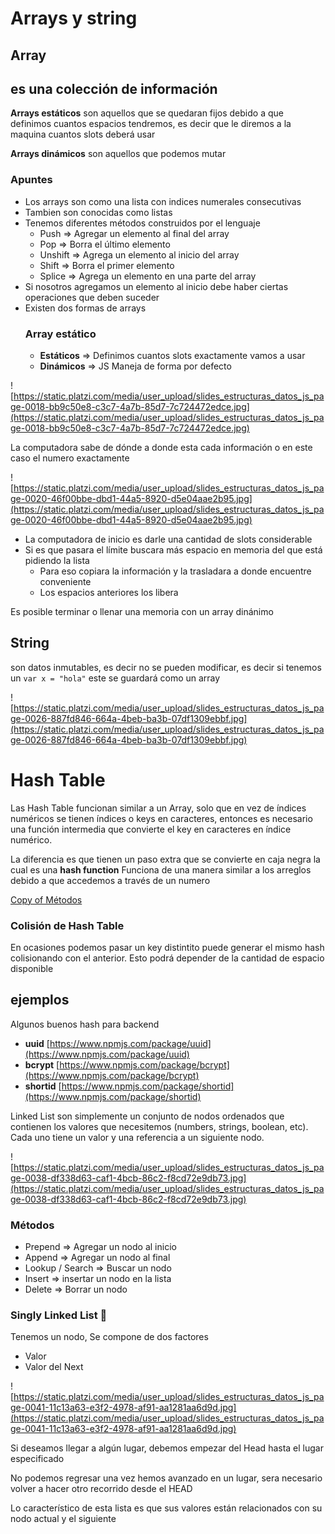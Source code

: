 # Arrays y string

## **Array**

## es una colección de información

**Arrays estáticos** son aquellos que se quedaran fijos debido a que definimos cuantos espacios tendremos, es decir que le diremos a la maquina cuantos slots deberá usar

**Arrays dinámicos** son aquellos que podemos mutar

### Apuntes

- Los arrays son como una lista con indices numerales consecutivas
- Tambien son conocidas como listas
- Tenemos diferentes métodos construidos por el lenguaje
    - Push ⇒ Agregar un elemento al final del array
    - Pop ⇒ Borra el último elemento
    - Unshift ⇒ Agrega un elemento al inicio del array
    - Shift ⇒ Borra el primer elemento
    - Splice ⇒ Agrega un elemento en una parte del array
- Si nosotros agregamos un elemento al inicio debe haber ciertas operaciones que deben suceder
- Existen dos formas de arrays<h3>Array estático</h3>
    - **Estáticos** ⇒ Definimos cuantos slots exactamente vamos a usar
    - **Dinámicos** ⇒ JS Maneja de forma por defecto

![https://static.platzi.com/media/user_upload/slides_estructuras_datos_js_page-0018-bb9c50e8-c3c7-4a7b-85d7-7c724472edce.jpg](https://static.platzi.com/media/user_upload/slides_estructuras_datos_js_page-0018-bb9c50e8-c3c7-4a7b-85d7-7c724472edce.jpg)

La computadora sabe de dónde a donde esta cada información o en este caso el numero exactamente

![https://static.platzi.com/media/user_upload/slides_estructuras_datos_js_page-0020-46f00bbe-dbd1-44a5-8920-d5e04aae2b95.jpg](https://static.platzi.com/media/user_upload/slides_estructuras_datos_js_page-0020-46f00bbe-dbd1-44a5-8920-d5e04aae2b95.jpg)

- La computadora de inicio es darle una cantidad de slots considerable
- Si es que pasara el límite buscara más espacio en memoria del que está pidiendo la lista
    - Para eso copiara la información y la trasladara a donde encuentre conveniente
    - Los espacios anteriores los libera

Es posible terminar o llenar una memoria con un array dinánimo

## String

son datos inmutables, es decir no se pueden modificar, es decir si tenemos un `var x = "hola"` este se guardará como un array

![https://static.platzi.com/media/user_upload/slides_estructuras_datos_js_page-0026-887fd846-664a-4beb-ba3b-07df1309ebbf.jpg](https://static.platzi.com/media/user_upload/slides_estructuras_datos_js_page-0026-887fd846-664a-4beb-ba3b-07df1309ebbf.jpg)

# Hash Table

Las Hash Table funcionan similar a un Array, solo que en vez de índices numéricos se tienen índices o keys en caracteres, entonces es necesario una función intermedia que convierte el key en caracteres en índice numérico.

La diferencia es que tienen un paso extra que se convierte en caja negra la cual es una **hash function** Funciona de una manera similar a los arreglos debido a que accedemos a través de un numero

[Copy of Métodos](https://www.notion.so/3962bc2d237c43db95fcb11d56b7084d)

### Colisión de Hash Table

En ocasiones podemos pasar un key distintito puede generar el mismo hash colisionando con el anterior. Esto podrá depender de la cantidad de espacio disponible

## ejemplos

Algunos buenos hash para backend

- **uuid** [https://www.npmjs.com/package/uuid](https://www.npmjs.com/package/uuid)
- **bcrypt** [https://www.npmjs.com/package/bcrypt](https://www.npmjs.com/package/bcrypt)
- **shortid** [https://www.npmjs.com/package/shortid](https://www.npmjs.com/package/shortid)

Linked List son simplemente un conjunto de nodos ordenados que contienen los valores que necesitemos (numbers, strings, boolean, etc). Cada uno tiene un valor y una referencia a un siguiente nodo.

![https://static.platzi.com/media/user_upload/slides_estructuras_datos_js_page-0038-df338d63-caf1-4bcb-86c2-f8cd72e9db73.jpg](https://static.platzi.com/media/user_upload/slides_estructuras_datos_js_page-0038-df338d63-caf1-4bcb-86c2-f8cd72e9db73.jpg)

### Métodos

- Prepend ⇒ Agregar un nodo al inicio
- Append ⇒ Agregar un nodo al final
- Lookup / Search ⇒ Buscar un nodo
- Insert ⇒ insertar un nodo en la lista
- Delete ⇒ Borrar un nodo

### Singly Linked List 🔗

Tenemos un nodo, Se compone de dos factores

- Valor
- Valor del Next

![https://static.platzi.com/media/user_upload/slides_estructuras_datos_js_page-0041-11c13a63-e3f2-4978-af91-aa1281aa6d9d.jpg](https://static.platzi.com/media/user_upload/slides_estructuras_datos_js_page-0041-11c13a63-e3f2-4978-af91-aa1281aa6d9d.jpg)

Si deseamos llegar a algún lugar, debemos empezar del Head hasta el lugar especificado

No podemos regresar una vez hemos avanzado en un lugar, sera necesario volver a hacer otro recorrido desde el HEAD

Lo característico de esta lista es que sus valores están relacionados con su nodo actual y el siguiente